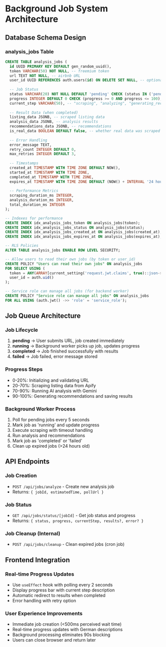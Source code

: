 # Background Job System Architecture

## Database Schema Design

### analysis_jobs Table

```sql
CREATE TABLE analysis_jobs (
  id UUID PRIMARY KEY DEFAULT gen_random_uuid(),
  token VARCHAR(50) NOT NULL, -- freemium token
  url TEXT NOT NULL, -- airbnb URL
  user_id UUID REFERENCES auth.users(id) ON DELETE SET NULL, -- optional for authenticated users
  
  -- Job Status
  status VARCHAR(20) NOT NULL DEFAULT 'pending' CHECK (status IN ('pending', 'running', 'completed', 'failed')),
  progress INTEGER DEFAULT 0 CHECK (progress >= 0 AND progress <= 100), -- 0-100%
  current_step VARCHAR(50), -- "scraping", "analyzing", "generating_recommendations"
  
  -- Result Data (when completed)
  listing_data JSONB, -- scraped listing data
  analysis_data JSONB, -- analysis results
  recommendations_data JSONB, -- recommendations
  is_real_data BOOLEAN DEFAULT false, -- whether real data was scraped
  
  -- Error Handling
  error_message TEXT,
  retry_count INTEGER DEFAULT 0,
  max_retries INTEGER DEFAULT 3,
  
  -- Timestamps
  created_at TIMESTAMP WITH TIME ZONE DEFAULT NOW(),
  started_at TIMESTAMP WITH TIME ZONE,
  completed_at TIMESTAMP WITH TIME ZONE,
  expires_at TIMESTAMP WITH TIME ZONE DEFAULT (NOW() + INTERVAL '24 hours'), -- job cleanup
  
  -- Performance Metrics
  scraping_duration_ms INTEGER,
  analysis_duration_ms INTEGER,
  total_duration_ms INTEGER
);

-- Indexes for performance
CREATE INDEX idx_analysis_jobs_token ON analysis_jobs(token);
CREATE INDEX idx_analysis_jobs_status ON analysis_jobs(status);
CREATE INDEX idx_analysis_jobs_created_at ON analysis_jobs(created_at);
CREATE INDEX idx_analysis_jobs_expires_at ON analysis_jobs(expires_at);

-- RLS Policies
ALTER TABLE analysis_jobs ENABLE ROW LEVEL SECURITY;

-- Allow users to read their own jobs (by token or user_id)
CREATE POLICY "Users can read their own jobs" ON analysis_jobs
FOR SELECT USING (
  token = ANY(ARRAY[current_setting('request.jwt.claims', true)::json->>'freemium_token']) OR
  user_id = auth.uid()
);

-- Service role can manage all jobs (for backend worker)
CREATE POLICY "Service role can manage all jobs" ON analysis_jobs
FOR ALL USING (auth.jwt() ->> 'role' = 'service_role');
```

## Job Queue Architecture

### Job Lifecycle
1. **pending** → User submits URL, job created immediately
2. **running** → Background worker picks up job, updates progress
3. **completed** → Job finished successfully with results
4. **failed** → Job failed, error message stored

### Progress Steps
- 0-20%: Initializing and validating URL
- 20-70%: Scraping listing data from Apify
- 70-90%: Running AI analysis with Gemini
- 90-100%: Generating recommendations and saving results

### Background Worker Process
1. Poll for pending jobs every 5 seconds
2. Mark job as 'running' and update progress
3. Execute scraping with timeout handling
4. Run analysis and recommendations
5. Mark job as 'completed' or 'failed'
6. Clean up expired jobs (>24 hours old)

## API Endpoints

### Job Creation
- `POST /api/jobs/analyze` - Create new analysis job
- Returns: `{ jobId, estimatedTime, pollUrl }`

### Job Status
- `GET /api/jobs/status/[jobId]` - Get job status and progress
- Returns: `{ status, progress, currentStep, results?, error? }`

### Job Cleanup (Internal)
- `POST /api/jobs/cleanup` - Clean expired jobs (cron job)

## Frontend Integration

### Real-time Progress Updates
- Use `useEffect` hook with polling every 2 seconds
- Display progress bar with current step description
- Automatic redirect to results when completed
- Error handling with retry option

### User Experience Improvements
- Immediate job creation (<500ms perceived wait time)
- Real-time progress updates with German descriptions
- Background processing eliminates 90s blocking
- Users can close browser and return later